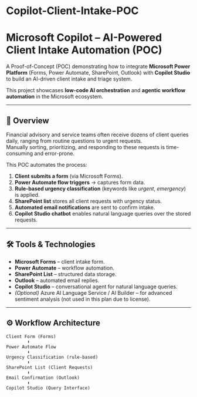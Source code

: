 # Copilot-Client-Intake-POC
# Microsoft Copilot – AI-Powered Client Intake Automation (POC)

A Proof-of-Concept (POC) demonstrating how to integrate **Microsoft Power Platform** (Forms, Power Automate, SharePoint, Outlook) with **Copilot Studio** to build an AI-driven client intake and triage system.  

This project showcases **low-code AI orchestration** and **agentic workflow automation** in the Microsoft ecosystem.

---

## 🚀 Overview
Financial advisory and service teams often receive dozens of client queries daily, ranging from routine questions to urgent requests.  
Manually sorting, prioritizing, and responding to these requests is time-consuming and error-prone.  

This POC automates the process:
1. **Client submits a form** (via Microsoft Forms).  
2. **Power Automate flow triggers** → captures form data.  
3. **Rule-based urgency classification** (keywords like *urgent*, *emergency*) is applied.  
4. **SharePoint list** stores all client requests with urgency status.  
5. **Automated email notifications** are sent to confirm intake.  
6. **Copilot Studio chatbot** enables natural language queries over the stored requests.  

---

## 🛠️ Tools & Technologies
- **Microsoft Forms** – client intake form.  
- **Power Automate** – workflow automation.  
- **SharePoint List** – structured data storage.  
- **Outlook** – automated email replies.  
- **Copilot Studio** – conversational agent for natural language queries.  
- *(Optional)* Azure AI Language Service / AI Builder – for advanced sentiment analysis (not used in this plan due to license).  

---

## ⚙️ Workflow Architecture
```text
Client Form (Forms)
        ⬇
Power Automate Flow
        ⬇
Urgency Classification (rule-based)
        ⬇
SharePoint List (Client Requests)
        ⬇
Email Confirmation (Outlook)
        ⬇
Copilot Studio (Query Interface)
